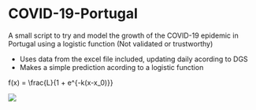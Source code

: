 # COVID-19-Portugal
A small script to try and model the growth of the COVID-19 epidemic in Portugal using a logistic function (Not validated or trustworthy)

+ Uses data from the excel file included, updating daily acording to DGS
+ Makes a simple prediction acording to a logistic function

f(x) = \frac{L}{1 + e^{-k(x-x_0)}}

<img src="https://render.githubusercontent.com/render/math?math=f(x) = \frac{L}{1 + e^{-k(x-x_0)}}">
